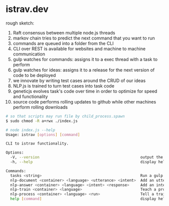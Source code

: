 istrav.dev
========

rough sketch:
1. Raft consensus between multiple node.js threads
2. markov chain tries to predict the next command that you want to run
3. commands are queued into a folder from the CLI
4. CLI over REST is available for websites and machine to machine communication
5. gulp watches for commands: assigns it to a exec thread with a task to perform
6. gulp watches for ideas: assigns it to a release for the next version of code to be deployed
7. we innovate by writing test cases around the CRUD of our ideas
8. NLP.js is trained to turn test cases into task code
9. geneticjs evolves task's code over time in order to optimize for speed and functionality
10. source code performs rolling updates to github while other machines perform rolling downloads

```bash
# so that scripts may run file by child_process.spawn
$ sudo chmod -R a+rwx ./index.js
```

```bash
# node index.js --help
Usage: istrav [options] [command]

CLI to istrav functionality.

Options:
  -V, --version                                             output the version number
  -h, --help                                                display help for command

Commands:
  tasks <string>                                            Run a gulp task from the tasks folder.
  nlp-document <container> <language> <utterance> <intent>  Add an utterance and intent for the NLP.
  nlp-answer <container> <language> <intent> <response>     Add an intent and response for the NLP.
  nlp-train <container> <language>                          Teach a program how to act using documents and answers.
  nlp-process <container> <language> <run>                  Tell a trained program something.
  help [command]                                            display help for command
```
